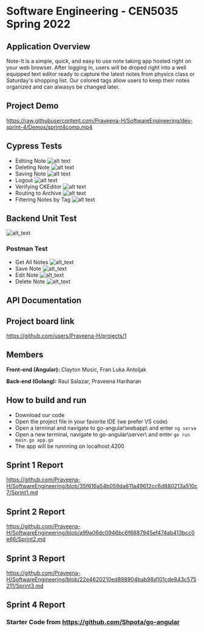 # Software Engineering - CEN5035 Spring 2022

## Application Overview
Note-It is a simple, quick, and easy to use note taking app hosted right on your web browser. After logging in, users will be droped right into a well equipped text editor ready to capture the latest notes from physics class or Saturday's shopping list. Our colored tags allow users to keep their notes organized and can alwasys be changed later.

## Project Demo
https://raw.githubusercontent.com/Praveena-H/SoftwareEngineering/dev-sprint-4/Demos/sprint4comp.mp4

## Cypress Tests
- Editing Note
![alt text](https://github.com/Praveena-H/SoftwareEngineering/blob/dev-sprint-4/Demos/edit_test.gif "Edit test")
- Deleting Note
![alt text](https://github.com/Praveena-H/SoftwareEngineering/blob/dev-sprint-4/Demos/delete_test.gif "Delete test")
- Saving Note
![alt text](https://github.com/Praveena-H/SoftwareEngineering/blob/dev-sprint-4/Demos/save_test.gif "Save test")
- Logout
![alt text](https://github.com/Praveena-H/SoftwareEngineering/blob/dev-sprint-4/Demos/logout_test.gif "Logout test")
- Verifying CKEditor
![alt text](https://github.com/Praveena-H/SoftwareEngineering/blob/dev-sprint-4/Demos/editor_test.gif "Editor test")
- Routing to Archive
![alt text](https://github.com/Praveena-H/SoftwareEngineering/blob/dev-sprint-4/Demos/archive_test.gif "Archive test")
- Filtering Notes by Tag
![alt text](https://github.com/Praveena-H/SoftwareEngineering/blob/dev-sprint-4/Demos/filter_test.gif "Filter test")


## Backend Unit Test
![alt_text](https://github.com/Praveena-H/SoftwareEngineering/blob/dev-sprint-4/Demos/backend_unit_test.gif "Unit Testing")
### Postman Test
- Get All Notes
![alt_text](https://github.com/Praveena-H/SoftwareEngineering/blob/dev-sprint-4/Demos/GetAllNotes.png)
- Save Note
![alt_text](https://github.com/Praveena-H/SoftwareEngineering/blob/dev-sprint-4/Demos/SaveNote.png)
- Edit Note
![alt_text](https://github.com/Praveena-H/SoftwareEngineering/blob/dev-sprint-4/Demos/EditNote.png)
- Delete Note
![alt_text](https://github.com/Praveena-H/SoftwareEngineering/blob/dev-sprint-4/Demos/DeleteNote.png)

## API Documentation

## Project board link

https://github.com/users/Praveena-H/projects/1

## Members
**Front-end (Angular):**  Clayton Music, Fran Luka Antoljak

**Back-end (Golang):** Raul Salazar, Praveena Hariharan

## How to build and run
- Download our code
- Open the project file in your favorite IDE (we prefer VS code)
- Open a terminal and navigate to go-angular\webapp\ and enter
``` ng serve ```
- Open a new terminal, navigate to go-angular\server\ and enter
``` go run main.go app.go ```
- The app will be runnning on localhost:4200

## Sprint 1 Report

https://github.com/Praveena-H/SoftwareEngineering/blob/35f616a54b059da611a49612cc6d880213a510c7/Sprint1.md

## Sprint 2 Report

https://github.com/Praveena-H/SoftwareEngineering/blob/a99a06dc0946bc6f6687945ef474ab413bcc0e66/Sprint2.md

## Sprint 3 Report
https://github.com/Praveena-H/SoftwareEngineering/blob/22e4620210ed898904bab98d101cde843c575211/Sprint3.md

## Sprint 4 Report

### Starter Code from https://github.com/Shpota/go-angular
